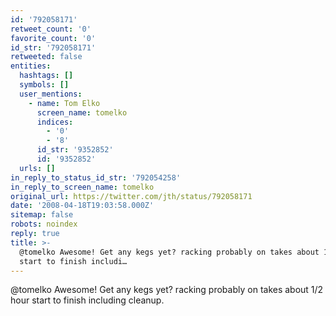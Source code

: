 ```yaml
---
id: '792058171'
retweet_count: '0'
favorite_count: '0'
id_str: '792058171'
retweeted: false
entities:
  hashtags: []
  symbols: []
  user_mentions:
    - name: Tom Elko
      screen_name: tomelko
      indices:
        - '0'
        - '8'
      id_str: '9352852'
      id: '9352852'
  urls: []
in_reply_to_status_id_str: '792054258'
in_reply_to_screen_name: tomelko
original_url: https://twitter.com/jth/status/792058171
date: '2008-04-18T19:03:58.000Z'
sitemap: false
robots: noindex
reply: true
title: >-
  @tomelko Awesome! Get any kegs yet? racking probably on takes about 1/2 hour
  start to finish includi…
---
```


@tomelko Awesome! Get any kegs yet? racking probably on takes about 1/2 hour start to finish including cleanup.